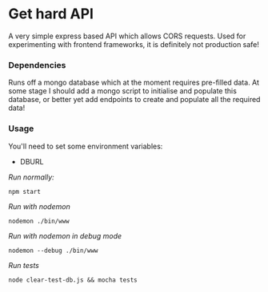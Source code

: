 # Get hard API

A very simple express based API which allows CORS requests. Used for experimenting with frontend frameworks, it is definitely not production safe!

### Dependencies

Runs off a mongo database which at the moment requires pre-filled data. At some stage I should add a mongo script to initialise and populate this database, or better yet add endpoints to create and populate all the required data!

### Usage

You'll need to set some environment variables:

- DBURL

*Run normally:*

`npm start`

*Run with nodemon*

`nodemon ./bin/www`

*Run with nodemon in debug mode*

`nodemon --debug ./bin/www`

*Run tests*

`node clear-test-db.js && mocha tests`

